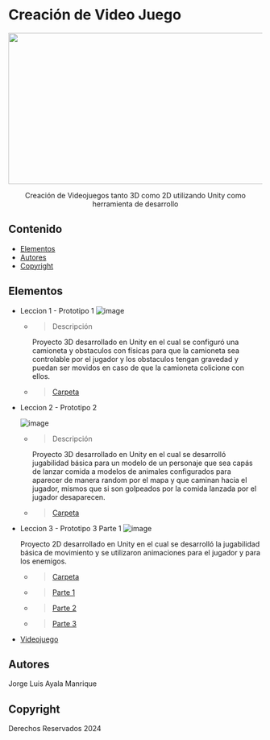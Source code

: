 # Creación de Video Juego
<p align="center">
    <img src="https://sm.ign.com/ign_latam/news/u/unity-ackn/unity-acknowledges-confusion-and-frustration-among-developer_6csh.png" alt="Logo" width=1200 height=300>

  <p align="center">
    Creación de Videojuegos tanto 3D como 2D utilizando Unity como herramienta de desarrollo
    <br>
  </p>
</p>


## Contenido

- [Elementos](#elementos)
- [Autores](#autores)
- [Copyright](#copyright)


## Elementos

* Leccion 1 - Prototipo 1
  ![image](https://github.com/user-attachments/assets/d5bd97c1-1221-4a52-8881-7b9fb853358a)
  * > Descripción
      <p> Proyecto 3D desarrollado en Unity en el cual se configuró una camioneta y obstaculos con físicas para que la camioneta sea controlable por el jugador y los obstaculos tengan gravedad y puedan ser movidos en caso de que la camioneta colicione con ellos. </p>
  * > [Carpeta](./Prototipo1/)
* Leccion 2 - Prototipo 2

  ![image](https://github.com/user-attachments/assets/54302a24-b86f-401d-90b1-bee94dcfdf40)
  * > Descripción
      <p> Proyecto 3D desarrollado en Unity en el cual se desarrolló jugabilidad básica para un modelo de un personaje que sea capás de lanzar comida a modelos de animales configurados para aparecer de manera random por el mapa y que caminan hacia el jugador, mismos que si son golpeados por la comida lanzada por el jugador desaparecen. </p>
  * > [Carpeta](./Prototipo2/)

* Leccion 3 - Prototipo 3 Parte 1
  ![image](https://github.com/user-attachments/assets/36763222-0a3f-433a-825b-9491a8797ce4)
        <p> Proyecto 2D desarrollado en Unity en el cual se desarrolló la jugabilidad básica de movimiento y se utilizaron animaciones para el jugador y para los enemigos. </p>
  * > [Carpeta](./Prototipo3/)
  * > [Parte 1](./Prototipo3/Parte1/)
  * > [Parte 2](./Prototipo3/Parte2/)
  * > [Parte 3](./Prototipo3/Parte3/)
  
* [Videojuego](./Juego/)

## Autores
Jorge Luis Ayala Manrique

## Copyright
Derechos Reservados 2024
